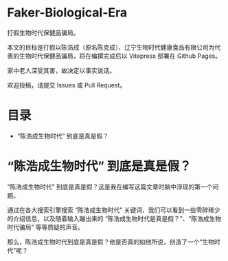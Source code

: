 # Faker-Biological-Era
打假生物时代保健品骗局。

本文的目标是打假以陈浩成（原名陈克成）、辽宁生物时代健康食品有限公司为代表的生物时代保健品骗局，将在编撰完成后以 Vitepress 部署在 Github Pages。

家中老人深受其害，故决定以事实说话。

欢迎投稿，请提交 Issues 或 Pull Request。

# 目录
- “陈浩成生物时代” 到底是真是假？

# “陈浩成生物时代” 到底是真是假？
“陈浩成生物时代” 到底是真是假？这是我在编写这篇文章时脑中浮现的第一个问题。

通过在各大搜索引擎搜索 “陈浩成生物时代” 关键词，我们可以看到一些零碎稀少的介绍信息，以及随着输入蹦出来的 “陈浩成生物时代是真是假？”、“陈浩成生物时代骗局” 等等质疑的声音。

那么，陈浩成生物时代到底是真是假？他是否真的如他所说，创造了一个“生物时代”呢？
